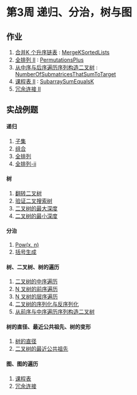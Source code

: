 # 第3周 递归、分治，树与图

## 作业

1. [合并K 个升序链表](https://leetcode.com/problems/merge-k-sorted-lists/) : [MergeKSortedLists](./src/main/java/com/inbetter/homework/algorithm/MergeKSortedLists.java )
2. [全排列 II](https://leetcode.com/problems/permutations-ii/) : [PermutationsPlus](./src/main/java/com/inbetter/homework/algorithm/PermutationsPlus.java)
3. [从中序与后序遍历序列构造二叉树](https://leetcode.com/problems/construct-binary-tree-from-inorder-and-postorder-traversal/) : [NumberOfSubmatricesThatSumToTarget](./src/main/java/com/inbetter/homework/algorithm/NumberOfSubmatricesThatSumToTarget.java)
4. [课程表 II](https://leetcode.com/problems/course-schedule-ii/) : [SubarraySumEqualsK](./src/main/java/com/inbetter/homework/algorithm/SubarraySumEqualsK.java)
5. [冗余连接 II](https://leetcode.com/problems/redundant-connection-ii/)

## 实战例题

#### 递归

1. [子集](https://leetcode.com/problems/subsets/)
2. [组合](https://leetcode.com/problems/combinations/)
3. [全排列](https://leetcode.com/problems/permutations/)
4. [全排列-ii](https://leetcode.com/problems/permutations-ii/)

#### 树

1. [翻转二叉树](https://leetcode.com/problems/invert-binary-tree/description/)
2. [验证二叉搜索树](https://leetcode.com/problems/validate-binary-search-tree/)
3. [二叉树的最大深度](https://leetcode.com/problems/maximum-depth-of-binary-tree/)
4. [二叉树的最小深度](https://leetcode.com/problems/minimum-depth-of-binary-tree/)

#### 分治

1. [Pow(x, n)](https://leetcode.com/problems/powx-n/)
2. [括号生成](https://leetcode.com/problems/generate-parentheses/)

#### 树、二叉树、树的遍历

1. [二叉树的中序遍历](https://leetcode.com/problems/binary-tree-inorder-traversal/)
2. [N 叉树的前序遍历](https://leetcode.com/problems/n-ary-tree-preorder-traversal/description/)
3. [N 叉树的层序遍历](https://leetcode.com/problems/n-ary-tree-level-order-traversal/)
4. [二叉树的序列化与反序列化](https://leetcode.com/problems/serialize-and-deserialize-binary-tree/)
5. [从前序与中序遍历序列构造二叉树](https://leetcode.com/problems/construct-binary-tree-from-preorder-and-inorder-traversal/)           
                                
#### 树的直径、最近公共祖先、树的变形

1. [树的直径](https://leetcode.com/problems/tree-diameter/)
2. [二叉树的最近公共祖先](https://leetcode.com/problems/lowest-common-ancestor-of-a-binary-tree/)

#### 图、图的遍历              

1. [课程表](https://leetcode.com/problems/course-schedule/)
2. [冗余连接](https://leetcode.com/problems/redundant-connection/description/)                                                                                                                                                                                                                                                                                                                                                                                                                                                                                                                                                                                                                                                                                                                                                                                                                                                                                                                                                                                                                                                                                                                                                                       